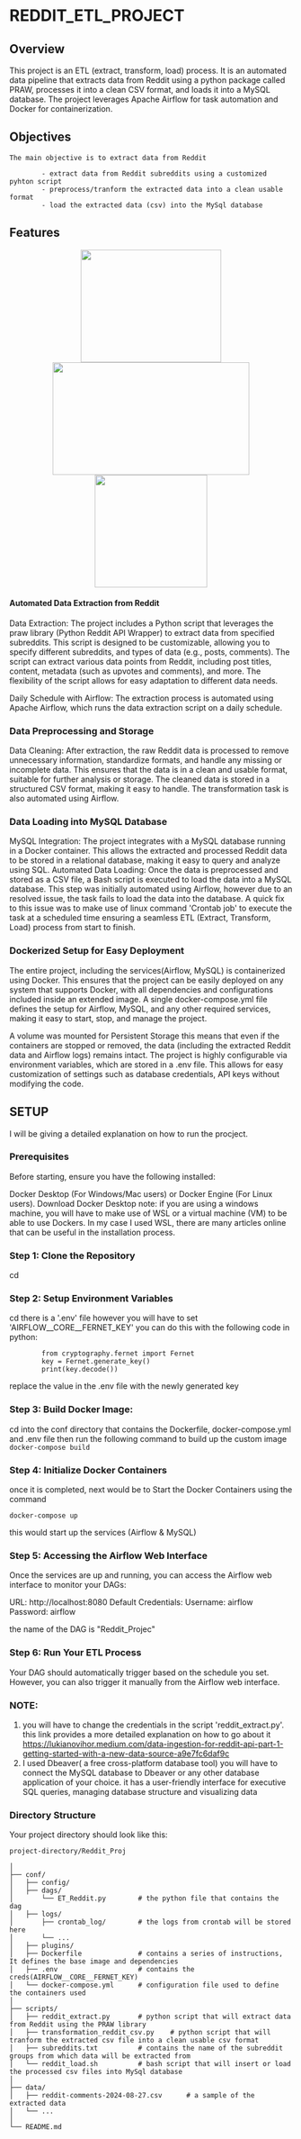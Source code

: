 # REDDIT_ETL_PROJECT

## Overview
This project is an ETL (extract, transform, load) process. It is an automated data pipeline that extracts data from Reddit using a python package called PRAW, processes it into a clean CSV format, and loads it into a MySQL database. The project leverages Apache Airflow for task automation and Docker for containerization.

## Objectives
	The main objective is to extract data from Reddit 
		
			- extract data from Reddit subreddits using a customized pyhton script
			- preprocess/tranform the extracted data into a clean usable format 
			- load the extracted data (csv) into the MySql database
## Features

<p align="center">
  <img src="https://encrypted-tbn0.gstatic.com/images?q=tbn:ANd9GcTAaA225dLJvUoZmH6ZpsBUw9DFQNssDa-LTQ&s" width="250" height="200">
  <img src="https://media.licdn.com/dms/image/D5612AQFpyk1RHRQwLQ/article-cover_image-shrink_600_2000/0/1705757924083?e=2147483647&v=beta&t=OnPiaj1_9HQmHrWGOrHvrNFBUPOqdY7t7tY43CJuOgE" width="350" height="200">
  <img src="https://encrypted-tbn0.gstatic.com/images?q=tbn:ANd9GcTFPLXqRyw5PEl4ETnuzYuP5XhUI51sUdQzcg&s" width="200" height="200">
</p>

#### Automated Data Extraction from Reddit
Data Extraction: The project includes a Python script that leverages the praw library (Python Reddit API Wrapper) to extract data from specified subreddits. This script is designed to be customizable, allowing you to specify different subreddits, and types of data (e.g., posts, comments). The script can extract various data points from Reddit, including post titles, content, metadata (such as upvotes and comments), and more. The flexibility of the script allows for easy adaptation to different data needs.

Daily Schedule with Airflow: The extraction process is automated using Apache Airflow, which runs the data extraction script on a daily schedule.

### Data Preprocessing and Storage
Data Cleaning: After extraction, the raw Reddit data is processed to remove unnecessary information, standardize formats, and handle any missing or incomplete data. This ensures that the data is in a clean and usable format, suitable for further analysis or storage.
The cleaned data is stored in a structured CSV format, making it easy to handle. 
The transformation task is also automated using Airflow.

### Data Loading into MySQL Database
MySQL Integration: The project integrates with a MySQL database running in a Docker container. This allows the extracted and processed Reddit data to be stored in a relational database, making it easy to query and analyze using SQL.
Automated Data Loading: Once the data is preprocessed and stored as a CSV file, a Bash script is executed to load the data into a MySQL database. This step was initially automated using Airflow, however due to an resolved issue, the task fails to load the data into the database. A quick fix to this issue was to make use of linux  command 'Crontab job' to execute the task at a scheduled time ensuring a seamless ETL (Extract, Transform, Load) process from start to finish.

### Dockerized Setup for Easy Deployment
The entire project, including the services(Airflow, MySQL) is containerized using Docker. This ensures that the project can be easily deployed on any system that supports Docker, with all dependencies and configurations included inside an extended image. A single docker-compose.yml file defines the setup for Airflow, MySQL, and any other required services, making it easy to start, stop, and manage the project.

A volume was mounted for Persistent Storage this means that even if the containers are stopped or removed, the data (including the extracted Reddit data and Airflow logs) remains intact.
The project is highly configurable via environment variables, which are stored in a .env file. This allows for easy customization of settings such as database credentials, API keys without modifying the code.

## SETUP
I will be giving a detailed explanation on how to run the procject.

### Prerequisites
Before starting, ensure you have the following installed:

Docker Desktop (For Windows/Mac users) or Docker Engine (For Linux users).
Download Docker Desktop
note: if you are using a windows machine, you will have to make use of WSL or a virtual machine (VM)  to be able to use  Dockers. In my case I used WSL, there are many articles online that can be useful in the installation process.

### Step 1: Clone the Repository
cd <your-repository-directory>

### Step 2: Setup Environment Variables
cd <your-repository-directory>
there is a '.env' file however you will have to set 'AIRFLOW__CORE__FERNET_KEY' you can do this with the following code in python:
```
		from cryptography.fernet import Fernet
		key = Fernet.generate_key()
		print(key.decode())
```
replace the value in the .env file with the newly generated key

### Step 3: Build Docker Image: 
cd into the conf directory that contains the Dockerfile, docker-compose.yml and .env file
then run the following command to build up the custom image
```docker-compose build```

### Step 4: Initialize Docker Containers
once it is completed, next would be to Start the Docker Containers using the command

```docker-compose up```
 
 this would start up the services (Airflow & MySQL)

 ### Step 5: Accessing the Airflow Web Interface

Once the services are up and running, you can access the Airflow web interface to monitor your DAGs:

URL: http://localhost:8080
Default Credentials:
Username: airflow
Password: airflow

the name of the DAG is "Reddit_Projec"

### Step 6: Run Your ETL Process
Your DAG should automatically trigger based on the schedule you set. However, you can also trigger it manually from the Airflow web interface.


### NOTE: 
1. you will have to change the credentials in the script 'reddit_extract.py'. this link provides a more detailed explanation on how to go about it
https://lukianovihor.medium.com/data-ingestion-for-reddit-api-part-1-getting-started-with-a-new-data-source-a9e7fc6daf9c
2. I used Dbeaver( a free cross-platform database tool) you will have to connect the MySQL database to Dbeaver or any other database application of your choice. it has a user-friendly interface for executive SQL queries, managing database structure and visualizing data

   
### Directory Structure
Your project directory should look like this:

```
project-directory/Reddit_Proj

│
├── conf/
│   ├── config/
│   ├── dags/
│   	└── ET_Reddit.py		# the python file that contains the dag
│   ├── logs/
│   	├── crontab_log/		# the logs from crontab will be stored here
│  		└── ...
│   ├── plugins/
│   ├── Dockerfile				# contains a series of instructions, It defines the base image and dependencies
│   ├── .env					# contains the creds(AIRFLOW__CORE__FERNET_KEY)
│   └── docker-compose.yml		# configuration file used to define the containers used
│
├── scripts/
│   ├── reddit_extract.py		# python script that will extract data from Reddit using the PRAW library
│   ├── transformation_reddit_csv.py	# python script that will tranform the extracted csv file into a clean usable csv format
│   ├── subreddits.txt			# contains the name of the subreddit groups from which data will be extracted from
│   └── reddit_load.sh			# bash script that will insert or load the processed csv files into MySql database
│
├── data/
│   ├── reddit-comments-2024-08-27.csv		# a sample of the extracted data
│   └── ...
│
└── README.md
```
